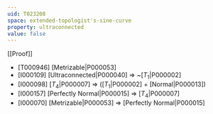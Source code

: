 ```yaml
---
uid: T023208
space: extended-topologist's-sine-curve
property: ultraconnected
value: false
---
```

[[Proof]]

* [T000946] [Metrizable|P000053]
* [I000109] [Ultraconnected|P000040] => ~[$T_1$|P000002]
* [I000098] [$T_4$|P000007] => ([$T_1$|P000002] + [Normal|P000013])
* [I000157] [Perfectly Normal|P000015] => [$T_4$|P000007]
* [I000070] [Metrizable|P000053] => [Perfectly Normal|P000015]

